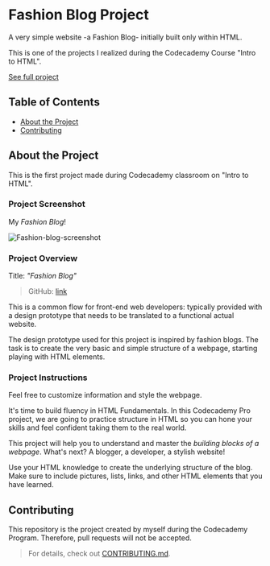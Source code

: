 # Fashion Blog Project

A very simple website -a Fashion Blog- initially built only within HTML.

This is one of the projects I realized during the Codecademy Course "Intro to HTML".

[See full project](https://albchia.github.io/Fashion-Blog-Project/)

## Table of Contents

- [About the Project](#About-the-Project)
- [Contributing](#Contributing)

## About the Project

This is the first project made during Codecademy classroom on "Intro to HTML".

### Project Screenshot

My _Fashion Blog_!

![Fashion-blog-screenshot](https://user-images.githubusercontent.com/70691672/100760319-eeb66d80-33f1-11eb-9bf9-3d734db6426f.PNG)

### Project Overview

Title: _"Fashion Blog"_

> GitHub: [link](https://github.com/albchia/Fashion-Blog-Project.git)

This is a common flow for front-end web developers: typically provided with a design prototype that needs to be translated to a functional actual website.

The design prototype used for this project is inspired by fashion blogs. The task is to create the very basic and simple structure of a webpage, starting playing with HTML elements.

### Project Instructions

Feel free to customize information and style the webpage.

It's time to build fluency in HTML Fundamentals.
In this Codecademy Pro project, we are going to practice structure in HTML so you can hone your skills and feel confident taking them to the real world.

This project will help you to understand and master the _building blocks of a webpage_. What's next? A blogger, a developer, a stylish website!

Use your HTML knowledge to create the underlying structure of the blog.
Make sure to include pictures, lists, links, and other HTML elements that you have learned.

## Contributing

This repository is the project created by myself during the Codecademy Program.
Therefore, pull requests will not be accepted.

> For details, check out [CONTRIBUTING.md](CONTRIBUTING.md).

